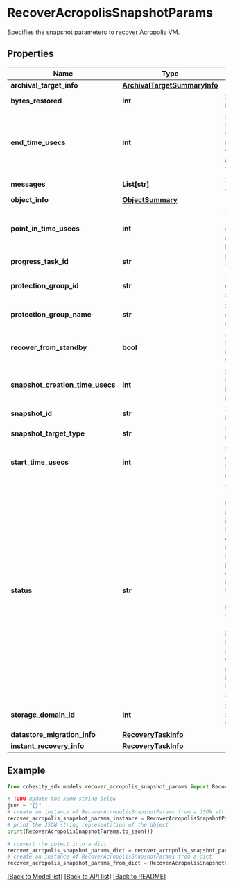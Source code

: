 # RecoverAcropolisSnapshotParams

Specifies the snapshot parameters to recover Acropolis VM.

## Properties

Name | Type | Description | Notes
------------ | ------------- | ------------- | -------------
**archival_target_info** | [**ArchivalTargetSummaryInfo**](ArchivalTargetSummaryInfo.md) |  | [optional] 
**bytes_restored** | **int** | Specify the total bytes restored. | [optional] [readonly] 
**end_time_usecs** | **int** | Specifies the end time of the Recovery in Unix timestamp epoch in microseconds. This field will be populated only after Recovery is finished. | [optional] [readonly] 
**messages** | **List[str]** | Specify error messages about the object. | [optional] [readonly] 
**object_info** | [**ObjectSummary**](ObjectSummary.md) |  | [optional] 
**point_in_time_usecs** | **int** | Specifies the timestamp (in microseconds. from epoch) for recovering to a point-in-time in the past. | [optional] 
**progress_task_id** | **str** | Progress monitor task id for Recovery of VM. | [optional] [readonly] 
**protection_group_id** | **str** | Specifies the protection group id of the object snapshot. | [optional] 
**protection_group_name** | **str** | Specifies the protection group name of the object snapshot. | [optional] 
**recover_from_standby** | **bool** | Specifies that user wants to perform standby restore if it is enabled for this object. | [optional] 
**snapshot_creation_time_usecs** | **int** | Specifies the time when the snapshot is created in Unix timestamp epoch in microseconds. | [optional] [readonly] 
**snapshot_id** | **str** | Specifies the snapshot id. | 
**snapshot_target_type** | **str** | Specifies the snapshot target type. | [optional] [readonly] 
**start_time_usecs** | **int** | Specifies the start time of the Recovery in Unix timestamp epoch in microseconds. | [optional] [readonly] 
**status** | **str** | Status of the Recovery. &#39;Running&#39; indicates that the Recovery is still running. &#39;Canceled&#39; indicates that the Recovery has been cancelled. &#39;Canceling&#39; indicates that the Recovery is in the process of being cancelled. &#39;Failed&#39; indicates that the Recovery has failed. &#39;Succeeded&#39; indicates that the Recovery has finished successfully. &#39;SucceededWithWarning&#39; indicates that the Recovery finished successfully, but there were some warning messages. &#39;Skipped&#39; indicates that the Recovery task was skipped. | [optional] [readonly] 
**storage_domain_id** | **int** | Specifies the ID of the Storage Domain where this snapshot is stored. | [optional] [readonly] 
**datastore_migration_info** | [**RecoveryTaskInfo**](RecoveryTaskInfo.md) |  | [optional] 
**instant_recovery_info** | [**RecoveryTaskInfo**](RecoveryTaskInfo.md) |  | [optional] 

## Example

```python
from cohesity_sdk.models.recover_acropolis_snapshot_params import RecoverAcropolisSnapshotParams

# TODO update the JSON string below
json = "{}"
# create an instance of RecoverAcropolisSnapshotParams from a JSON string
recover_acropolis_snapshot_params_instance = RecoverAcropolisSnapshotParams.from_json(json)
# print the JSON string representation of the object
print(RecoverAcropolisSnapshotParams.to_json())

# convert the object into a dict
recover_acropolis_snapshot_params_dict = recover_acropolis_snapshot_params_instance.to_dict()
# create an instance of RecoverAcropolisSnapshotParams from a dict
recover_acropolis_snapshot_params_from_dict = RecoverAcropolisSnapshotParams.from_dict(recover_acropolis_snapshot_params_dict)
```
[[Back to Model list]](../README.md#documentation-for-models) [[Back to API list]](../README.md#documentation-for-api-endpoints) [[Back to README]](../README.md)


